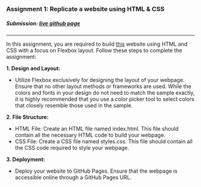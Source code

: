 ### Assignment 1: Replicate a website using HTML & CSS
##### Submission: [live github page](https://katherinj.github.io/DataVisualization/assignment1/)
---
In this assignment, you are required to build [this](https://github.com/user-attachments/files/17061374/Assignment.1.Sample.1.pdf) website using HTML and CSS with a focus on Flexbox layout. Follow these steps to complete the assignment:

**1. Design and Layout:**

- Utilize Flexbox exclusively for designing the layout of your webpage. Ensure that no other layout methods or frameworks are used. While the colors and fonts in your design do not need to match the sample exactly, it is highly recommended that you use a color picker tool to select colors that closely resemble those used in the sample.

**2. File Structure:**

- HTML File: Create an HTML file named index.html. This file should contain all the necessary HTML code to build your webpage.
- CSS File: Create a CSS file named styles.css. This file should contain all the CSS code required to style your webpage.

**3. Deployment:**

- Deploy your website to GitHub Pages. Ensure that the webpage is accessible online through a GitHub Pages URL.

